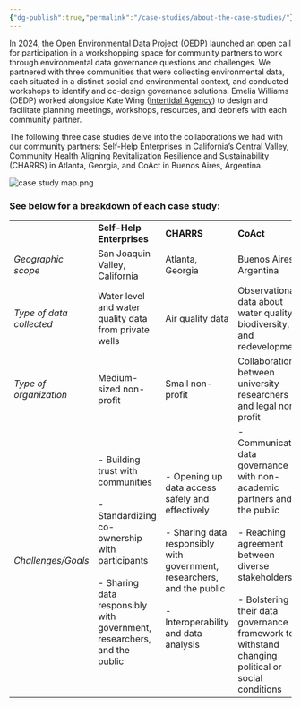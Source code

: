 ```yaml
---
{"dg-publish":true,"permalink":"/case-studies/about-the-case-studies/"}
---
```


In 2024, the Open Environmental Data Project (OEDP) launched an open call for participation in a workshopping space for community partners to work through environmental data governance questions and challenges. We partnered with three communities that were collecting environmental data, each situated in a distinct social and environmental context, and conducted workshops to identify and co-design governance solutions. Emelia Williams (OEDP) worked alongside Kate Wing ([Intertidal Agency](https://www.intertidalagency.org/)) to design and facilitate planning meetings, workshops, resources, and debriefs with each community partner.

The following three case studies delve into the collaborations we had with our community partners: Self-Help Enterprises in California’s Central Valley, Community Health Aligning Revitalization Resilience and Sustainability (CHARRS) in Atlanta, Georgia, and CoAct in Buenos Aires, Argentina. 


![case study map.png](/img/user/Photos%20for%20Resource%20Library/case%20study%20map.png)


### See below for a breakdown of each case study:

|                        |                                                                                                                                                                        |                                                                                                                                                                            |                                                                                                                                                                                                                                             |
| ---------------------- | ---------------------------------------------------------------------------------------------------------------------------------------------------------------------- | -------------------------------------------------------------------------------------------------------------------------------------------------------------------------- | ------------------------------------------------------------------------------------------------------------------------------------------------------------------------------------------------------------------------------------------- |
|                        | **Self-Help Enterprises**                                                                                                                                              | **CHARRS**                                                                                                                                                                 | **CoAct**                                                                                                                                                                                                                                   |
| *Geographic scope*       | San Joaquin Valley, California                                                                                                                                         | Atlanta, Georgia                                                                                                                                                           | Buenos Aires, Argentina                                                                                                                                                                                                                     |
| *Type of data collected* | Water level and water quality data from private wells                                                                                                                  | Air quality data                                                                                                                                                           | Observational data about water quality, biodiversity, and redevelopment                                                                                                                                                                     |
| *Type of organization*   | Medium-sized non-profit                                                                                                                                                | Small non-profit                                                                                                                                                           | Collaboration between university researchers and legal non-profit                                                                                                                                                                           |
| *Challenges/Goals*       | - Building trust with communities<br><br>- Standardizing co-ownership with participants<br><br>- Sharing data responsibly with government, researchers, and the public | - Opening up data access safely and effectively<br><br>- Sharing data responsibly with government, researchers, and the public<br><br>- Interoperability and data analysis | - Communicating data governance with non-academic partners and the public<br><br>- Reaching agreement between diverse stakeholders<br><br>- Bolstering their data governance framework to withstand changing political or social conditions |
